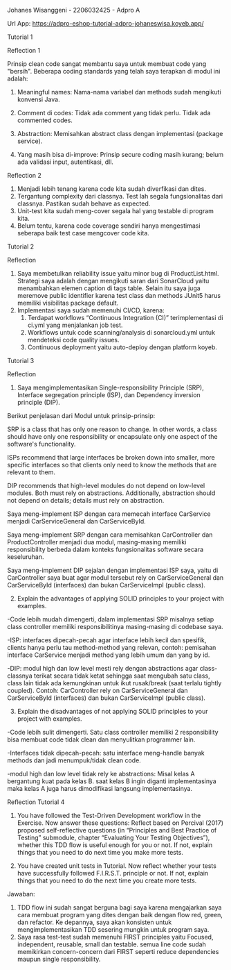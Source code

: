 Johanes Wisanggeni - 2206032425 - Adpro A

Url App: https://adpro-eshop-tutorial-adpro-johaneswisa.koyeb.app/

Tutorial 1

Reflection 1

Prinsip clean code sangat membantu saya untuk membuat code yang "bersih". Beberapa coding standards yang telah saya terapkan
di modul ini adalah:
1. Meaningful names:
   Nama-nama variabel dan methods sudah mengikuti konvensi Java.
2. Comment di codes:
   Tidak ada comment yang tidak perlu. Tidak ada commented codes.
3. Abstraction:
   Memisahkan abstract class dengan implementasi (package service).
   
4. Yang masih bisa di-improve: Prinsip secure coding masih kurang; belum ada validasi input, autentikasi, dll. 

Reflection 2

1. Menjadi lebih tenang karena code kita sudah diverfikasi dan dites. 
2. Tergantung complexity dari classnya. Test lah segala fungsionalitas dari classnya. Pastikan sudah behave as expected.
3. Unit-test kita sudah meng-cover segala hal yang testable di program kita.
4. Belum tentu, karena code coverage sendiri hanya mengestimasi seberapa baik test case mengcover code kita. 

Tutorial 2

Reflection
1. Saya membetulkan reliability issue yaitu minor bug di ProductList.html. Strategi saya
adalah dengan mengikuti saran dari SonarCloud yaitu menambahkan elemen caption di tags table. Selain itu saya juga meremove public identifier karena test class dan methods JUnit5 harus memiliki visibilitas package default. 
2. Implementasi saya sudah memenuhi CI/CD, karena:
   1. Terdapat workflows  “Continuous Integration (CI)” terimplementasi di
   ci.yml yang menjalankan job test. 
   2. Workflows untuk code scanning/analysis di sonarcloud.yml untuk mendeteksi code quality issues.
   3. Continuous deployment yaitu auto-deploy dengan platform koyeb.

Tutorial 3

Reflection
1. Saya mengimplementasikan Single-responsibility Principle (SRP), Interface segregation principle (ISP),
dan Dependency inversion principle (DIP).

Berikut penjelasan dari Modul untuk prinsip-prinsip:

SRP is a class that has only one reason to change. In other words, a class should have only one responsibility or encapsulate only one aspect of the software's functionality.

ISPs recommend that large interfaces be broken down into smaller, more specific interfaces so that clients only need to know the methods that are relevant to them.

DIP recommends that high-level modules do not depend on low-level modules. Both must rely on abstractions. 
Additionally, abstraction should not depend on details; details must rely on abstraction.

Saya meng-implement ISP dengan cara memecah interface CarService
menjadi CarServiceGeneral dan CarServiceById.

Saya meng-implement SRP dengan cara memisahkan CarController dan ProductController
menjadi dua modul, masing-masing memiliki responsibility berbeda dalam konteks fungsionalitas software
secara keseluruhan.

Saya meng-implement DIP sejalan dengan implementasi ISP saya, yaitu di CarController
saya buat agar modul tersebut rely on CarServiceGeneral dan CarServiceById (interfaces) dan bukan CarServiceImpl (public class).

2. Explain the advantages of applying SOLID principles to your project with examples.

-Code lebih mudah dimengerti, dalam implementasi SRP misalnya
setiap class controller memiliki responsibilitinya masing-masing di codebase saya.

-ISP: interfaces dipecah-pecah agar interface lebih kecil dan spesifik, clients hanya
perlu tau method-method yang relevan, contoh: pemisahan interface CarService menjadi method yang lebih umum dan yang by id.

-DIP: modul high dan low level mesti rely dengan abstractions agar class-classnya terikat secara tidak ketat
sehingga saat mengubah satu class, class lain tidak ada kemungkinan untuk ikut rusak/break (saat terlalu tightly coupled). Contoh:
CarController rely on CarServiceGeneral dan CarServiceById (interfaces) dan bukan CarServiceImpl (public class).

3.  Explain the disadvantages of not applying SOLID principles to your project with examples.

-Code lebih sulit dimengerti. Satu class controller memiliki 2 responsibility bisa membuat code tidak clean dan menyulitkan programmer lain.

-Interfaces tidak dipecah-pecah: satu interface meng-handle banyak methods dan jadi menumpuk/tidak clean code.

-modul high dan low level tidak rely ke abstractions: Misal kelas A bergantung kuat pada kelas B. saat kelas B ingin diganti implementasinya maka kelas A juga harus dimodifikasi langsung implementasinya. 

Reflection Tutorial 4

1. You have followed the Test-Driven Development workflow in the Exercise. Now answer these questions:
Reflect based on Percival (2017) proposed self-reflective questions (in “Principles and Best Practice of Testing” submodule, chapter “Evaluating Your Testing Objectives”), whether this TDD flow is useful enough for you or not. If not, explain things that you need to do next time you make more tests.

2. You have created unit tests in Tutorial. Now reflect whether your tests have successfully followed F.I.R.S.T. principle or not. If not, explain things that you need to do the next time you create more tests.

Jawaban: 
1. TDD flow ini sudah sangat berguna bagi saya karena mengajarkan saya cara membuat
program yang dites dengan baik dengan flow red, green, dan refactor. Ke depannya, saya akan konsisten untuk
mengimplementasikan TDD sesering mungkin untuk program saya. 
2. Saya rasa test-test sudah memenuhi FIRST principles yaitu Focused, independent, reusable, small dan testable.
semua line code sudah memikirkan concern-concern dari FIRST seperti reduce dependencies maupun single responsibility. 